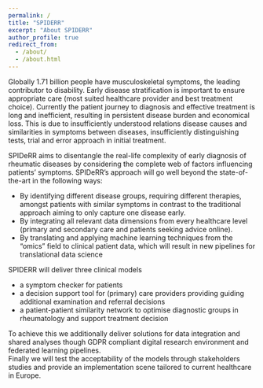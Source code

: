 ```yaml
---
permalink: /
title: "SPIDERR"
excerpt: "About SPIDERR"
author_profile: true
redirect_from: 
  - /about/
  - /about.html
---
```


Globally 1.71 billion people have musculoskeletal symptoms, the leading contributor to disability. Early disease stratification is important to ensure appropriate care (most suited healthcare provider and best treatment choice). Currently the patient journey to diagnosis and effective treatment is long and inefficient, resulting in persistent disease burden and economical loss. This is due to insufficiently understood relations disease causes and similarities in symptoms between diseases, insufficiently distinguishing tests, trial and error approach in initial treatment. 

SPIDeRR aims to disentangle the real-life complexity of early diagnosis of rheumatic diseases by considering the complete web of factors influencing patients’ symptoms. SPIDeRR’s approach will go well beyond the state-of-the-art in the following ways: 
- By identifying different disease groups, requiring different therapies, amongst patients with similar symptoms in contrast to the traditional approach aiming to only capture one disease early.
- By integrating all relevant data dimensions from every healthcare level (primary and secondary care and patients seeking advice online).
- By translating and applying machine learning techniques from the “omics” field to clinical patient data, which will result in new pipelines for translational data science

SPIDERR will deliver three clinical models
- a symptom checker for patients
- a decision support tool for (primary) care providers providing guiding additional examination and referral decisions
- a patient-patient similarity network to optimise diagnostic groups in rheumatology and support treatment decision

To achieve this we additionally deliver solutions for data integration and shared analyses though GDPR compliant digital research environment and federated learning pipelines.<br>
Finally we will test the acceptability of the models through stakeholders studies and provide an implementation scene tailored to current healthcare in Europe. 
